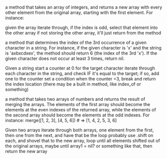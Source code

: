 a method that takes an array of integers, and returns a new array with every other element from the original array, starting with the first element. For instance:

given the array
iterate through, if the index is odd, select that element into the other array
if not storing the other array, it'll just return from the method


a method that determines the index of the 3rd occurrence of a given character in a string. For instance, if the given character is 'x' and the string is 'axbxcdxex', the method should return 6 (the index of the 3rd 'x'). If the given character does not occur at least 3 times, return nil.

Given a string
start a counter at 0 for the target character
iterate through each character in the string, and check IF it's equal to the target; if so, add one to the counter
set a condition when the counter =3, break and return the index location (there may be a built in method, like index_of or something)


a method that takes two arrays of numbers and returns the result of merging the arrays. The elements of the first array should become the elements at the even indexes of the returned array, while the elements of the second array should become the elements at the odd indexes. For instance:
merge([1, 2, 3], [4, 5, 6]) # => [1, 4, 2, 5, 3, 6]

Given two arrays
iterate through both arrays, one element from the first, then one from the next, and have that be the loop
probably use .shift on each, and shovel that to the new array, loop until all elements shifted out of the original arrays, maybe until array1 = nil? or something like that, then return the new array

